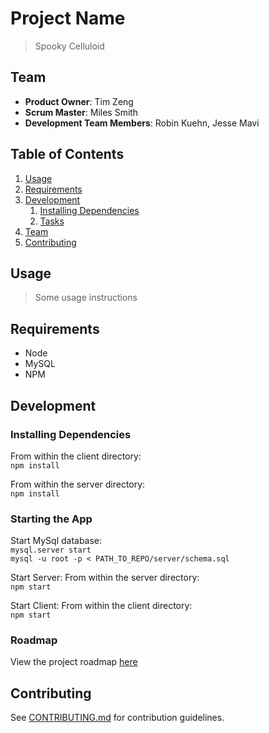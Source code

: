 # Project Name

> Spooky Celluloid

## Team

  - __Product Owner__: Tim Zeng
  - __Scrum Master__: Miles Smith
  - __Development Team Members__: Robin Kuehn, Jesse Mavi

## Table of Contents

1. [Usage](#Usage)
1. [Requirements](#requirements)
1. [Development](#development)
    1. [Installing Dependencies](#installing-dependencies)
    1. [Tasks](#tasks)
1. [Team](#team)
1. [Contributing](#contributing)

## Usage

> Some usage instructions

## Requirements

- Node
- MySQL
- NPM

## Development

### Installing Dependencies

From within the client directory:<br />
`npm install`

From within the server directory:<br />
`npm install`

### Starting the App

Start MySql database:<br />
`mysql.server start`<br />
`mysql -u root -p < PATH_TO_REPO/server/schema.sql`

Start Server:
From within the server directory:<br />
`npm start`

Start Client:
From within the client directory:<br />
`npm start`

### Roadmap

View the project roadmap [here](https://github.com/spookyCelluloid/spookyCelluloid/issues?q=is%3Aopen+is%3Aissue)


## Contributing

See [CONTRIBUTING.md](CONTRIBUTING.md) for contribution guidelines.
